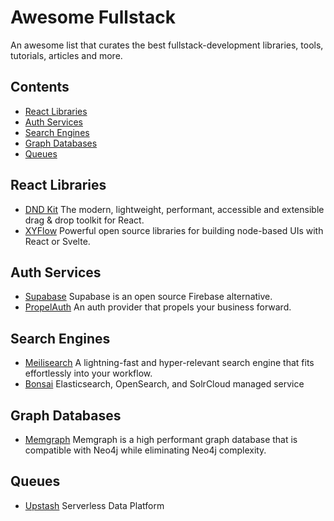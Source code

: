 # Awesome Fullstack
An awesome list that curates the best fullstack-development libraries, tools, tutorials, articles and more.

## Contents
- [React Libraries](#react-libraies)
- [Auth Services](#auth-services)
- [Search Engines](#search-engines)
- [Graph Databases](#graph-databases)
- [Queues](#queues)

## React Libraries

- [DND Kit](https://github.com/clauderic/dnd-kit) The modern, lightweight, performant, accessible and extensible drag & drop toolkit for React.
- [XYFlow](https://github.com/xyflow/xyflow) Powerful open source libraries for building node-based UIs with React or Svelte.

## Auth Services

- [Supabase](https://supabase.com/) Supabase is an open source Firebase alternative.
- [PropelAuth](https://www.propelauth.com/) An auth provider that propels your business forward.

## Search Engines

- [Meilisearch](https://www.meilisearch.com/) A lightning-fast and hyper-relevant search engine that fits effortlessly into your workflow.
- [Bonsai](https://bonsai.io/) Elasticsearch, OpenSearch, and SolrCloud managed service

## Graph Databases

- [Memgraph](https://memgraph.com/) Memgraph is a high performant graph database that is compatible with Neo4j while eliminating Neo4j complexity.

## Queues
- [Upstash](https://upstash.com/) Serverless Data Platform
